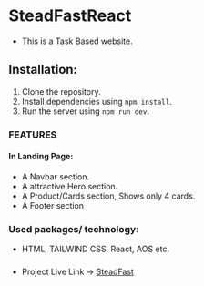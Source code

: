 # SteadFastReact

- This is a Task Based website.  

## Installation:
1. Clone the repository.
2. Install dependencies using `npm install`.
3. Run the server using `npm run dev`.  

### FEATURES  
#### In Landing Page:  
- A Navbar section.
- A attractive Hero section.
- A Product/Cards section, Shows only 4 cards.
- A Footer section

### Used packages/ technology:  
- HTML, TAILWIND CSS, React, AOS etc.

###  
- Project Live Link  -> [SteadFast](https://steadfastreact.netlify.app/)  